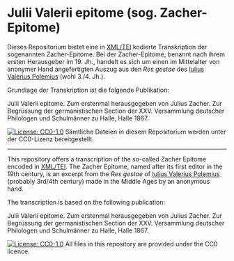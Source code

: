 # Julii Valerii epitome (sog. Zacher-Epitome)

Dieses Repositorium bietet eine in [XML/TEI](https://tei-c.org/) kodierte Transkription der sogenannten Zacher-Epitome. Bei der Zacher-Epitome, benannt nach ihrem ersten Herausgeber im 19. Jh., handelt es sich um einen im Mittelalter von anonymer Hand angefertigten Auszug aus den *Res gestae* des [Iulius Valerius Polemius](https://de.wikipedia.org/wiki/Iulius_Valerius_Polemius) (wohl 3./4. Jh.).

Grundlage der Transkription ist die folgende Publikation:

Julii Valerii epitome. Zum erstenmal herausgegeben von Julius Zacher. Zur Begrüssung der germanistischen Section der XXV. Versammlung deutscher Philologen und Schulmänner zu Halle, Halle 1867.

[![License: CC0-1.0](https://licensebuttons.net/l/zero/1.0/80x15.png)](http://creativecommons.org/publicdomain/zero/1.0/) Sämtliche Dateien in diesem Repositorium werden unter der CC0-Lizenz bereitgestellt.

---

This repository offers a transcription of the so-called Zacher Epitome encoded in [XML/TEI](https://tei-c.org/). The Zacher Epitome, named after its first editor in the 19th century, is an excerpt from the *Res gestae* of [Iulius Valerius Polemius](https://en.wikipedia.org/wiki/Julius_Valerius_Alexander_Polemius) (probably 3rd/4th century) made in the Middle Ages by an anonymous hand.

The transcription is based on the following publication:

Julii Valerii epitome. Zum erstenmal herausgegeben von Julius Zacher. Zur Begrüssung der germanistischen Section der XXV. Versammlung deutscher Philologen und Schulmänner zu Halle, Halle 1867.

[![License: CC0-1.0](https://licensebuttons.net/l/zero/1.0/80x15.png)](http://creativecommons.org/publicdomain/zero/1.0/) All files in this repository are provided under the CC0 licence.